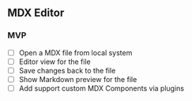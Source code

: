 MDX Editor
--

### MVP
- [ ] Open a MDX file from local system
- [ ] Editor view for the file
- [ ] Save changes back to the file
- [ ] Show Markdown preview for the file
- [ ] Add support custom MDX Components via plugins
